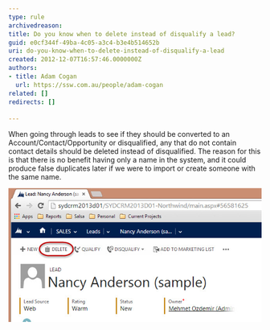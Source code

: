 ```yaml
---
type: rule
archivedreason: 
title: Do you know when to delete instead of disqualify a lead?
guid: e0cf344f-49ba-4c05-a3c4-b3e4b514652b
uri: do-you-know-when-to-delete-instead-of-disqualify-a-lead
created: 2012-12-07T16:57:46.0000000Z
authors:
- title: Adam Cogan
  url: https://ssw.com.au/people/adam-cogan
related: []
redirects: []

---
```


When going through leads to see if they should be converted to an Account/Contact/Opportunity           or disqualified, any that do not contain contact details should be deleted instead           of disqualified. The reason for this is that there is no benefit having only a name           in the system, and it could produce false duplicates later if we were to import           or create someone with the same name.

<!--endintro-->

![Figure: Delete rubbish lead](/rules/do-you-know-when-to-delete-instead-of-disqualify-a-lead/CRMDeleteLead.jpg)

